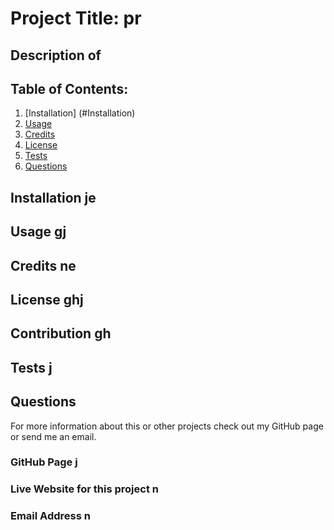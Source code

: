 
  # Project Title: pr
  
## Description of

## Table of Contents:
1. [Installation] (#Installation)
1. [Usage](#Usage)
1. [Credits](#Credits)
1. [License](#License)
1. [Tests](#Tests)
1. [Questions](#Questions)


## Installation je

## Usage gj

## Credits ne

## License ghj

## Contribution gh

## Tests j

## Questions 
For more information about this or other projects check out my GitHub page or send me an email.

### GitHub Page j
### Live Website for this project n
### Email Address n
